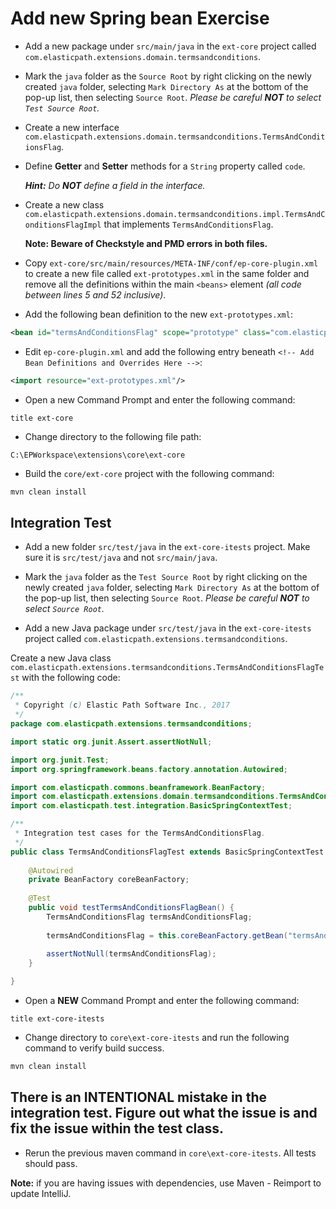 # Add new Spring bean Exercise

* Add a new package under `src/main/java` in the `ext-core` project called `com.elasticpath.extensions.domain.termsandconditions`.

* Mark the `java` folder as the `Source Root` by right clicking on the newly created `java` folder, selecting `Mark Directory As` at the bottom of the pop-up list, then selecting `Source Root`. _Please be careful **NOT** to select `Test Source Root`._

* Create a new interface `com.elasticpath.extensions.domain.termsandconditions.TermsAndConditionsFlag`.

* Define **Getter** and **Setter** methods for a `String` property called `code`.
	
	_**Hint:** Do **NOT** define a field in the interface._

* Create a new class `com.elasticpath.extensions.domain.termsandconditions.impl.TermsAndConditionsFlagImpl` that implements `TermsAndConditionsFlag`.

	__**Note:** Beware of Checkstyle and PMD errors in both files.__

* Copy `ext-core/src/main/resources/META-INF/conf/ep-core-plugin.xml` to create a new file called `ext-prototypes.xml` in the same folder and remove all the definitions within the main `<beans>` element _(all code between lines 5 and 52 inclusive)_.

* Add the following bean definition to the new `ext-prototypes.xml`:

```xml
<bean id="termsAndConditionsFlag" scope="prototype" class="com.elasticpath.extensions.domain.termsandconditions.impl.TermsAndConditionsFlagImpl" />
```

* Edit `ep-core-plugin.xml` and add the following entry beneath `<!-- Add Bean Definitions and Overrides Here -->`:

```xml
<import resource="ext-prototypes.xml"/>
```

* Open a new Command Prompt and enter the following command:

```
title ext-core
```

* Change directory to the following file path: 
```
C:\EPWorkspace\extensions\core\ext-core
```

* Build the `core/ext-core` project with the following command:
```sh
mvn clean install
```

## Integration Test

* Add a new folder `src/test/java` in the `ext-core-itests` project.  Make sure it is `src/test/java` and not `src/main/java`.

* Mark the `java` folder as the `Test Source Root` by right clicking on the newly created `java` folder, selecting `Mark Directory As` at the bottom of the pop-up list, then selecting `Source Root`. _Please be careful **NOT** to select `Source Root`._

* Add a new Java package under `src/test/java` in the `ext-core-itests` project called `com.elasticpath.extensions.termsandconditions`.

Create a new Java class `com.elasticpath.extensions.termsandconditions.TermsAndConditionsFlagTest` with the following code:

```java
/**
 * Copyright (c) Elastic Path Software Inc., 2017
 */
package com.elasticpath.extensions.termsandconditions;

import static org.junit.Assert.assertNotNull;

import org.junit.Test;
import org.springframework.beans.factory.annotation.Autowired;

import com.elasticpath.commons.beanframework.BeanFactory;
import com.elasticpath.extensions.domain.termsandconditions.TermsAndConditionsFlag;
import com.elasticpath.test.integration.BasicSpringContextTest;

/**
 * Integration test cases for the TermsAndConditionsFlag.
 */
public class TermsAndConditionsFlagTest extends BasicSpringContextTest {
	
	@Autowired
	private BeanFactory coreBeanFactory;
	
	@Test
	public void testTermsAndConditionsFlagBean() {
		TermsAndConditionsFlag termsAndConditionsFlag;
		
		termsAndConditionsFlag = this.coreBeanFactory.getBean("termsAndConditionsBeanFlag");
		
		assertNotNull(termsAndConditionsFlag);
	}

}
```

* Open a **NEW** Command Prompt and enter the following command:

```
title ext-core-itests
```

* Change directory to `core\ext-core-itests` and run the following command to verify build success. 

```sh
mvn clean install
```

There is an **INTENTIONAL** mistake in the integration test. Figure out what the issue is and fix the issue within the test class.
------

* Rerun the previous maven command in `core\ext-core-itests`. All tests should pass.

**Note:** if you are having issues with  dependencies, use Maven - Reimport to update IntelliJ.

